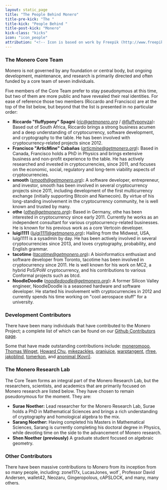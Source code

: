 ```yaml
---
layout: static_page
title: "The People Behind Monero"
title-pre-kick: "The "
title-kick: "People Behind "
title-post-kick: "Monero"
kick-class: "kicks"
icon: "icon_people"
attribution: "<!-- Icon is based on work by Freepik (http://www.freepik.com) and is licensed under Creative Commons BY 3.0 -->"
---
```


### The Monero Core Team

Monero is not governed by any foundation or central body, but ongoing development, maintenance, and research is primarily directed and often funded by a core team of seven individuals.

Five members of the Core Team prefer to stay pseudonymous at this time, but two of them are more public and have revealed their real identities. For ease of reference those two members (Riccardo and Francisco) are at the top of the list below, but beyond that the list is presented in no particular order:

- **Riccardo "fluffypony" Spagni** (*ric@getmonero.org* / [@fluffyponyza](https://twitter.com/fluffyponyza))**:** Based out of South Africa, Riccardo brings a strong business acumen and a deep understanding of cryptocurrency, software development, and cryptography to the table. He has been involved with cryptocurrency-related projects since 2012.
- **Francisco "ArticMine" Cabañas** (*articmine@getmonero.org*)**:** Based in Canada, Francisco holds a PhD in Physics and brings extensive business and non-profit experience to the table. He has actively researched and invested in cryptocurrencies, since 2011, and focuses on the economic, social, regulatory and long-term viability aspects of cryptocurrencies.
- **smooth** (*smooth@getmonero.org*)**:** A software developer, entrepreneur, and investor, smooth has been involved in several cryptocurrency projects since 2011, including development of the first multicurrency exchange (initially supporting Bitcoin and Namecoin). By virtue of his long-standing involvement in the cryptocurrency community, he is well known and trusted by many.
- **othe** (*othe@getmonero.org*)**:** Based in Germany, othe has been interested in cryptocurrency since early 2011. Currently he works as an independent consultant for various cryptocurrency-related businesses. He is known for his previous work as a core Vertcoin developer.
- **luigi1111** (*luigi1111@getmonero.org*)**:** Hailing from the Midwest, USA, luigi1111 is a sysadmin by day. He has been actively involved in several cryptocurrencies since 2013, and loves cryptography, probability, and English grammar.
- **tacotime** (*tacotime@getmonero.org*)**:** A bioinformatics enthusiast and software developer from Toronto, tacotime has been involved in cryptocurrency since 2011. He is well known for his work on MC2, a hybrid PoS/PoW cryptocurrency, and his contributions to various Conformal projects such as btcd.
- **NoodleDoodle** (*noodledoodle@getmonero.org*)**:** A former Silicon Valley engineer, NoodleDoodle is a seasoned hardware and software developer. He started his involvement with cryptocurrencies in 2012 and currently spends his time working on "cool aerospace stuff" for a university.

### Development Contributors

There have been many individuals that have contributed to the Monero Project; a complete list of which can be found on our [Github Contributors page](https://github.com/monero-project/bitmonero/graphs/contributors).

Some that have made outstanding contributions include: [moneromooo](http://github.com/moneromooo-monero/bitmonero/branches), [Thomas Winget](https://github.com/tewinget), [Howard Chu](https://github.com/hyc), [mikezackles](https://github.com/mikezackles), [oranjuice](https://github.com/oranjuice), [warptangent](https://github.com/warptangent), [rfree](https://github.com/rfree2monero), [jakoblind](https://github.com/jakoblind), [tomerkon](https://github.com/tomerkon), and [anonimal (Kovri)](https://github.com/monero-project/kovri).

### The Monero Research Lab

The Core Team forms an integral part of the Monero Research Lab, but the researchers, scientists, and academics that are primarily focused on Monero research are listed below. They have chosen to remain pseudonymous for the moment. They are:

- **Surae Noether:** Lead researcher for the Monero Research Lab, Surae holds a PhD in Mathematical Sciences and brings a rich understanding of cryptography and homological algebra to the mix.
- **Sarang Noether:** Having completed his Masters in Mathematical Sciences, Sarang is currently completing his doctoral degree in Physics, while devoting time on the side to the advancement of Monero research.
- **Shen Noether (previously)** A graduate student focused on algebraic geometry.

### Other Contributors

There have been massive contributions to Monero from its inception from so many people, including: zone117x, LucasJones, wolf`, Professor David Andersen, wallet42, Neozaru, Gingeropolous, cAPSLOCK, and many, many others.
